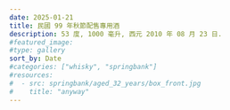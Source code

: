 ```yaml
---
date: 2025-01-21
title: 民國 99 年秋節配售專用酒
description: 53 度, 1000 毫升, 西元 2010 年 08 月 23 日.
#featured_image: 
#type: gallery
sort_by: Date
#categories: ["whisky", "springbank"]
#resources:
#  - src: springbank/aged_32_years/box_front.jpg
#    title: "anyway"
---
```

